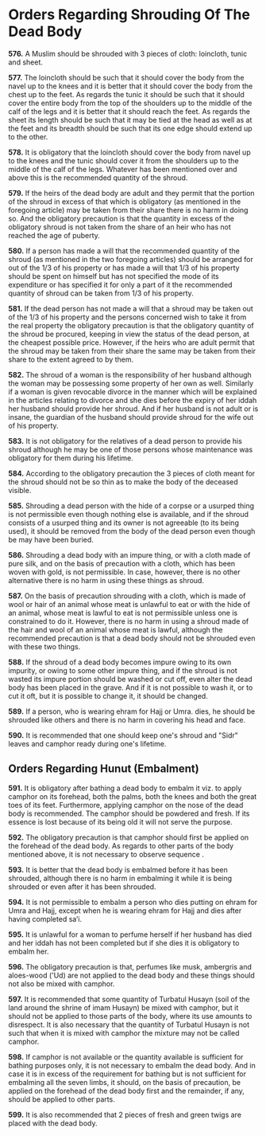 Orders Regarding Shrouding Of The Dead Body
===========================================

**576.** A Muslim should be shrouded with 3 pieces of cloth: loincloth,
tunic and sheet.

**577.** The loincloth should be such that it should cover the body from
the navel up to the knees and it is better that it should cover the body
from the chest up to the feet. As regards the tunic it should be such
that it should cover the entire body from the top of the shoulders up to
the middle of the calf of the legs and it is better that it should reach
the feet. As regards the sheet its length should be such that it may be
tied at the head as well as at the feet and its breadth should be such
that its one edge should extend up to the other.

**578.** It is obligatory that the loincloth should cover the body from
navel up to the knees and the tunic should cover it from the shoulders
up to the middle of the calf of the legs. Whatever has been mentioned
over and above this is the recommended quantity of the shroud.

**579.** If the heirs of the dead body are adult and they permit that
the portion of the shroud in excess of that which is obligatory (as
mentioned in the foregoing article) may be taken from their share there
is no harm in doing so. And the obligatory precaution is that the
quantity in excess of the obligatory shroud is not taken from the share
of an heir who has not reached the age of puberty.

**580.** If a person has made a will that the recommended quantity of
the shroud (as mentioned in the two foregoing articles) should be
arranged for out of the 1/3 of his property or has made a will that 1/3
of his property should be spent on himself but has not specified the
mode of its expenditure or has specified it for only a part of it the
recommended quantity of shroud can be taken from 1/3 of his property.

**581.** If the dead person has not made a will that a shroud may be
taken out of the 1/3 of his property and the persons concerned wish to
take it from the real property the obligatory precaution is that the
obligatory quantity of the shroud be procured, keeping in view the
status of the dead person, at the cheapest possible price. However, if
the heirs who are adult permit that the shroud may be taken from their
share the same may be taken from their share to the extent agreed to by
them.

**582.** The shroud of a woman is the responsibility of her husband
although the woman may be possessing some property of her own as well.
Similarly if a woman is given revocable divorce in the manner which will
be explained in the articles relating to divorce and she dies before the
expiry of her iddah her husband should provide her shroud. And if her
husband is not adult or is insane, the guardian of the husband should
provide shroud for the wife out of his property.

**583.** It is not obligatory for the relatives of a dead person to
provide his shroud although he may be one of those persons whose
maintenance was obligatory for them during his lifetime.

**584.** According to the obligatory precaution the 3 pieces of cloth
meant for the shroud should not be so thin as to make the body of the
deceased visible.

**585.** Shrouding a dead person with the hide of a corpse or a usurped
thing is not permissible even though nothing else is available, and if
the shroud consists of a usurped thing and its owner is not agreeable
(to its being used), it should be removed from the body of the dead
person even though be may have been buried.

**586.** Shrouding a dead body with an impure thing, or with a cloth
made of pure silk, and on the basis of precaution with a cloth, which
has been woven with gold, is not permissible. In case, however, there is
no other alternative there is no harm in using these things as shroud.

**587.** On the basis of precaution shrouding with a cloth, which is
made of wool or hair of an animal whose meat is unlawful to eat or with
the hide of an animal, whose meat is lawful to eat is not permissible
unless one is constrained to do it. However, there is no harm in using a
shroud made of the hair and wool of an animal whose meat is lawful,
although the recommended precaution is that a dead body should not be
shrouded even with these two things.

**588.** If the shroud of a dead body becomes impure owing to its own
impurity, or owing to some other impure thing, and if the shroud is not
wasted its impure portion should be washed or cut off, even alter the
dead body has been placed in the grave. And if it is not possible to
wash it, or to cut it oft, but it is possible to change it, it should be
changed.

**589.** If a person, who is wearing ehram for Hajj or Umra. dies, he
should be shrouded like others and there is no harm in covering his head
and face.

**590.** It is recommended that one should keep one's shroud and "Sidr"
leaves and camphor ready during one's lifetime.

Orders Regarding Hunut (Embalment)
----------------------------------

**591.** It is obligatory after bathing a dead body to embalm it viz. to
apply camphor on its forehead, both the palms, both the knees and both
the great toes of its feet. Furthermore, applying camphor on the nose of
the dead body is recommended. The camphor should be powdered and fresh.
If its essence is lost because of its being old it will not serve the
purpose.

**592.** The obligatory precaution is that camphor should first be
applied on the forehead of the dead body. As regards to other parts of
the body mentioned above, it is not necessary to observe sequence .

**593.** It is better that the dead body is embalmed before it has been
shrouded, although there is no harm in embalming it while it is being
shrouded or even after it has been shrouded.

**594.** It is not permissible to embalm a person who dies putting on
ehram for Umra and Hajj, except when he is wearing ehram for Hajj and
dies after having completed sa’i.

**595.** It is unlawful for a woman to perfume herself if her husband
has died and her iddah has not been completed but if she dies it is
obligatory to embalm her.

**596.** The obligatory precaution is that, perfumes like musk,
ambergris and aloes-wood ('Ud) are not applied to the dead body and
these things should not also be mixed with camphor.

**597.** It is recommended that some quantity of Turbatul Husayn (soil
of the land around the shrine of imam Husayn) be mixed with camphor, but
it should not be applied to those parts of the body, where its use
amounts to disrespect. It is also necessary that the quantity of
Turbatul Husayn is not such that when it is mixed with camphor the
mixture may not be called camphor.

**598.** If camphor is not available or the quantity available is
sufficient for bathing purposes only, it is not necessary to embalm the
dead body. And in case it is in excess of the requirement for bathing
but is not sufficient for embalming all the seven limbs, it should, on
the basis of precaution, be applied on the forehead of the dead body
first and the remainder, if any, should be applied to other parts.

**599.** It is also recommended that 2 pieces of fresh and green twigs
are placed with the dead body.


